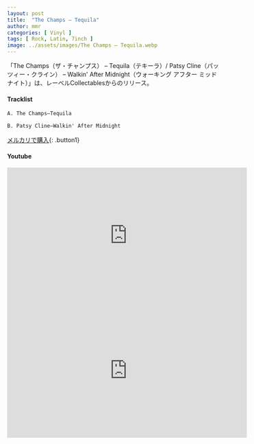 ```yaml
---
layout: post
title:  "The Champs – Tequila"
author: mmr
categories: [ Vinyl ]
tags: [ Rock, Latin, 7inch ]
image: ../assets/images/The Champs – Tequila.webp
---
```


「The Champs（ザ・チャンプス） – Tequila（テキーラ）/ Patsy Cline（パッツィー・クライン） – Walkin' After Midnight（ウォーキング アフター ミッドナイト）」は、レーベルCollectablesからのリリース。

#### Tracklist
```md
A. The Champs–Tequila

B. Patsy Cline–Walkin' After Midnight
```

[メルカリで購入](https://jp.mercari.com/item/m38758160167?afid=6142608987){: .button1}

#### Youtube
<iframe width="560" height="315" src="https://www.youtube.com/embed/RcA7L9o_ptw?si=FHZazSTyzu6rVEWh" title="YouTube video player" frameborder="0" allow="accelerometer; autoplay; clipboard-write; encrypted-media; gyroscope; picture-in-picture; web-share" referrerpolicy="strict-origin-when-cross-origin" allowfullscreen></iframe>

<iframe width="560" height="315" src="https://www.youtube.com/embed/bsRNCvHXHHU?si=bqhPn2p_HGxgGZQM" title="YouTube video player" frameborder="0" allow="accelerometer; autoplay; clipboard-write; encrypted-media; gyroscope; picture-in-picture; web-share" referrerpolicy="strict-origin-when-cross-origin" allowfullscreen></iframe>